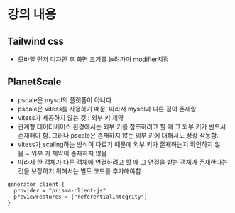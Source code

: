 # 강의 내용

## Tailwind css

- 모바일 먼저 디자인 후 화면 크기를 늘려가며 modifier지정

## PlanetScale

- pscale은 mysql의 플랫폼이 아니다.
- pscale은 vitess를 사용하기 때문, 따라서 mysql과 다른 점이 존재함.
- vitess가 제공하지 않는 것 : 외부 키 제약
- 관계형 데이터베이스 환경에서는 외부 키를 참조하려고 할 때 그 외부 키가 반드시 존재해야 함. 그러나 pscale은 존재하지 않는 외부 키에 대해서도 정상 작동함.
- vitess가 scaling하는 방식이 다르기 때문에 외부 키가 존재하는지 확인하지 않음.= 외부 키 제약이 존재하지 않음.
- 따라서 한 객체가 다른 객체에 연결하려고 할 때 그 연결을 받는 객체가 존재한다는 것을 보장하기 위해서는 별도 코드를 추가해야함.

```
generator client {
  provider = "prisma-client-js"
  previewFeatures = ["referentialIntegrity"]
}
```
